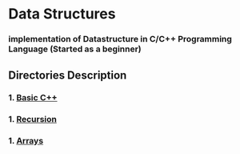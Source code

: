 # Data Structures
### implementation of Datastructure in C/C++ Programming Language (Started as a beginner)  
## Directories Description
### 1. [Basic C++](https://github.com/Nitesh-Singh-5/Placement-Preparation/tree/master/coding-prep/Basic%20C%2B%2B)
### 1. [Recursion](https://github.com/Nitesh-Singh-5/Placement-Preparation/tree/master/coding-prep/DSA/1.%20Recursion)
### 1. [Arrays](https://github.com/Nitesh-Singh-5/Placement-Preparation/tree/master/coding-prep/DSA/2.%20Arrays)